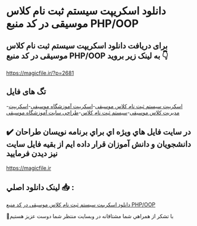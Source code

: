 # دانلود اسکریپت سیستم ثبت نام کلاس موسیقی در کد منبع PHP/OOP

## برای دریافت دانلود اسکریپت سیستم ثبت نام کلاس موسیقی در کد منبع PHP/OOP به لینک زیر بروید 👇

https://magicfile.ir/?p=2681

## تگ های فایل

-[اسکریپت سیستم ثبت نام کلاس موسیقی](https://magicfile.ir/product/%d8%a7%d8%b3%da%a9%d8%b1%db%8c%d9%be%d8%aa%d8%b3%db%8c%d8%b3%d8%aa%d9%85-%d8%ab%d8%a8%d8%aa-%d9%86%d8%a7%d9%85-%da%a9%d9%84%d8%a7%d8%b3-%d9%85%d9%88%d8%b3%db%8c%d9%82%db%8c-%d8%af%d8%b1-php-oop/)-[اسکریپت آموزشگاه موسیقی](https://magicfile.ir/product/%d8%a7%d8%b3%da%a9%d8%b1%db%8c%d9%be%d8%aa%d8%b3%db%8c%d8%b3%d8%aa%d9%85-%d8%ab%d8%a8%d8%aa-%d9%86%d8%a7%d9%85-%da%a9%d9%84%d8%a7%d8%b3-%d9%85%d9%88%d8%b3%db%8c%d9%82%db%8c-%d8%af%d8%b1-php-oop/)-[اسکریپت مدیریت کلاس موسیقی](https://magicfile.ir/product/%d8%a7%d8%b3%da%a9%d8%b1%db%8c%d9%be%d8%aa%d8%b3%db%8c%d8%b3%d8%aa%d9%85-%d8%ab%d8%a8%d8%aa-%d9%86%d8%a7%d9%85-%da%a9%d9%84%d8%a7%d8%b3-%d9%85%d9%88%d8%b3%db%8c%d9%82%db%8c-%d8%af%d8%b1-php-oop/)-[سیستم ثبت نام کلاس](https://magicfile.ir/product/%d8%a7%d8%b3%da%a9%d8%b1%db%8c%d9%be%d8%aa%d8%b3%db%8c%d8%b3%d8%aa%d9%85-%d8%ab%d8%a8%d8%aa-%d9%86%d8%a7%d9%85-%da%a9%d9%84%d8%a7%d8%b3-%d9%85%d9%88%d8%b3%db%8c%d9%82%db%8c-%d8%af%d8%b1-php-oop/)-[طراحی سایت آموزشگاه موسیقی](https://magicfile.ir/product/%d8%a7%d8%b3%da%a9%d8%b1%db%8c%d9%be%d8%aa%d8%b3%db%8c%d8%b3%d8%aa%d9%85-%d8%ab%d8%a8%d8%aa-%d9%86%d8%a7%d9%85-%da%a9%d9%84%d8%a7%d8%b3-%d9%85%d9%88%d8%b3%db%8c%d9%82%db%8c-%d8%af%d8%b1-php-oop/)

## ✔️ در سايت فايل هاي ويژه اي براي برنامه نويسان طراحان دانشجويان و دانش آموزان قرار داده ايم از بقيه فايل سايت نيز ديدن فرماييد

https://magicfile.ir


## لينک دانلود اصلي 📥 :

[دانلود اسکریپت سیستم ثبت نام کلاس موسیقی در کد منبع PHP/OOP](https://magicfile.ir/product/%d8%a7%d8%b3%da%a9%d8%b1%db%8c%d9%be%d8%aa%d8%b3%db%8c%d8%b3%d8%aa%d9%85-%d8%ab%d8%a8%d8%aa-%d9%86%d8%a7%d9%85-%da%a9%d9%84%d8%a7%d8%b3-%d9%85%d9%88%d8%b3%db%8c%d9%82%db%8c-%d8%af%d8%b1-php-oop/) 


🙏با تشکر از همراهي شما مشتاقانه در وبسایت منتظر شما دوست عزیز هستیم

